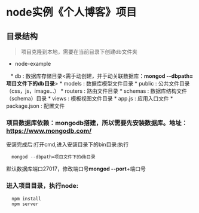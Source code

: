 # node实例《个人博客》项目

## 目录结构
> 项目克隆到本地，需要在当前目录下创建db文件夹

* node-example

    *  db : 数据库存储目录<需手动创建，并手动关联数据库：**mongod --dbpath=项目文件下的db目录**>
    *  models : 数据库模型文件目录
    *  public : 公共文件目录（css，js，image...）
    *  routers : 路由文件目录
    *  schemas : 数据库结构文件（schema）目录
    *  views : 模板视图文件目录
    *  app.js : 应用入口文件
    *  package.json : 配置文件

### 项目数据库依赖：**mongodb**搭建，所以需要先安装数据库。地址：<https://www.mongodb.com/>
安装完成后:打开cmd,进入安装目录下的bin目录:执行
```mongodb
  mongod --dbpath=项目文件下的db目录
```
默认数据库端口27017，修改端口号**mongod --port**+端口号
### 进入项目目录，执行node:
```node
  npm install
  npm server
```
